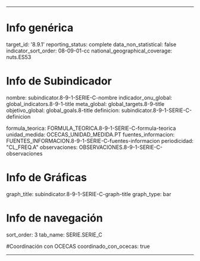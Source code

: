 ---

# Info genérica
target_id: '8.9.1'
reporting_status: complete
data_non_statistical: false
indicator_sort_order: 08-09-01-cc
national_geographical_coverage: nuts.ES53

# Info de Subindicador
nombre: subindicator.8-9-1-SERIE-C-nombre
indicador_onu_global: global_indicators.8-9-1-title
meta_global: global_targets.8-9-title
objetivo_global: global_goals.8-title
definicion: subindicator.8-9-1-SERIE-C-definicion

formula_teorica: FORMULA_TEORICA.8-9-1-SERIE-C-formula-teorica
unidad_medida: OCECAS_UNIDAD_MEDIDA.PT
fuentes_informacion: FUENTES_INFORMACION.8-9-1-SERIE-C-fuentes-informacion
periodicidad: "CL_FREQ.A"
observaciones: OBSERVACIONES.8-9-1-SERIE-C-observaciones

# Info de Gráficas
graph_title: subindicator.8-9-1-SERIE-C-graph-title
graph_type: bar

# Info de navegación
sort_order: 3
tab_name: SERIE.SERIE_C

#Coordinación con OCECAS
coordinado_con_ocecas: true

---